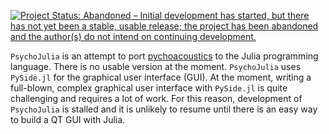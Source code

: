 [![Project Status: Abandoned – Initial development has started, but there has not yet been a stable, usable release; the project has been abandoned and the author(s) do not intend on continuing development.](https://www.repostatus.org/badges/latest/abandoned.svg)](https://www.repostatus.org/#abandoned)

`PsychoJulia` is an attempt to port [pychoacoustics](http://samcarcagno.altervista.org/pychoacoustics/pychoacoustics.html) to the Julia programming language. There is no usable version at the moment. `PsychoJulia` uses `PySide.jl` for the graphical user interface (GUI). At the moment, writing a full-blown, complex graphical user interface with `PySide.jl` is quite challenging and requires a lot of work. For this reason, development of `PsychoJulia` is stalled and it is unlikely to resume until there is an easy way to build a QT GUI with Julia. 


